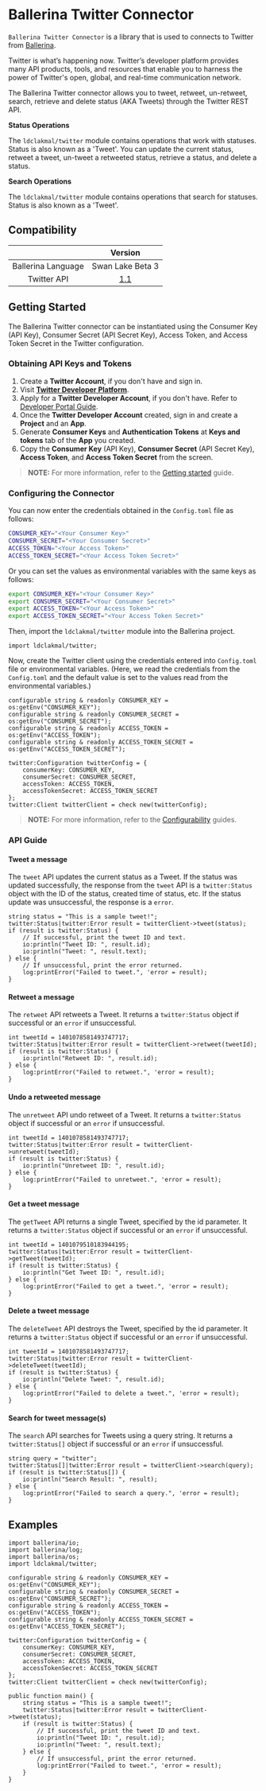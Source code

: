 # Ballerina Twitter Connector

`Ballerina Twitter Connector` is a library that is used to connects to Twitter from <a target="_blank" href="https://ballerina.io/">Ballerina</a>.

Twitter is what’s happening now. Twitter’s developer platform provides many API products, tools, and resources that enable you to harness the power of Twitter's open, global, and real-time communication network.

The Ballerina Twitter connector allows you to tweet, retweet, un-retweet, search, retrieve and delete status (AKA Tweets) through the Twitter REST API.

**Status Operations**

The `ldclakmal/twitter` module contains operations that work with statuses. Status is also known as a 'Tweet'. You can update the current status, retweet a tweet, un-tweet a retweeted status, retrieve a status, and delete a status.

**Search Operations**

The `ldclakmal/twitter` module contains operations that search for statuses. Status is also known as a 'Tweet'.

## Compatibility
|                    | Version                                                          |
|:------------------:|:----------------------------------------------------------------:|
| Ballerina Language | Swan Lake Beta 3                                                 |
| Twitter API        | [1.1](https://developer.twitter.com/en/docs/api-reference-index) |

## Getting Started

The Ballerina Twitter connector can be instantiated using the Consumer Key (API Key), Consumer Secret (API Secret Key), Access Token, and Access Token Secret in the Twitter configuration.

### Obtaining API Keys and Tokens

1. Create a **Twitter Account**, if you don't have and sign in.
2. Visit [**Twitter Developer Platform**](https://apps.twitter.com/app/new).
3. Apply for a **Twitter Developer Account**, if you don't have. Refer to [Developer Portal Guide](https://developer.twitter.com/en/docs/developer-portal/overview).
3. Once the **Twitter Developer Account** created, sign in and create a **Project** and an **App**.
4. Generate **Consumer Keys** and **Authentication Tokens** at **Keys and tokens** tab of the **App** you created.
5. Copy the **Consumer Key** (API Key), **Consumer Secret** (API Secret Key), **Access Token**, and **Access Token Secret** from the screen.

> **NOTE:** For more information, refer to the [Getting started](https://developer.twitter.com/en/docs/getting-started) guide.

### Configuring the Connector

You can now enter the credentials obtained in the `Config.toml` file as follows:
```bash
CONSUMER_KEY="<Your Consumer Key>"
CONSUMER_SECRET="<Your Consumer Secret>"
ACCESS_TOKEN="<Your Access Token>"
ACCESS_TOKEN_SECRET="<Your Access Token Secret>"
```

Or you can set the values as environmental variables with the same keys as follows:
```bash
export CONSUMER_KEY="<Your Consumer Key>"
export CONSUMER_SECRET="<Your Consumer Secret>"
export ACCESS_TOKEN="<Your Access Token>"
export ACCESS_TOKEN_SECRET="<Your Access Token Secret>"
```

Then, import the `ldclakmal/twitter` module into the Ballerina project.

```ballerina
import ldclakmal/twitter;
```

Now, create the Twitter client using the credentials entered into `Config.toml` file or environmental variables. (Here, we read the credentials from the `Config.toml` and the default value is set to the values read from the environmental variables.)

```ballerina
configurable string & readonly CONSUMER_KEY = os:getEnv("CONSUMER_KEY");
configurable string & readonly CONSUMER_SECRET = os:getEnv("CONSUMER_SECRET");
configurable string & readonly ACCESS_TOKEN = os:getEnv("ACCESS_TOKEN");
configurable string & readonly ACCESS_TOKEN_SECRET = os:getEnv("ACCESS_TOKEN_SECRET");

twitter:Configuration twitterConfig = {
    consumerKey: CONSUMER_KEY,
    consumerSecret: CONSUMER_SECRET,
    accessToken: ACCESS_TOKEN,
    accessTokenSecret: ACCESS_TOKEN_SECRET
};
twitter:Client twitterClient = check new(twitterConfig);
```

> **NOTE:** For more information, refer to the [Configurability](https://ballerina.io/learn/user-guide/configurability/defining-configurable-variables/) guides.

### API Guide

#### Tweet a message

The `tweet` API updates the current status as a Tweet. If the status was updated successfully, the response from the `tweet` API is a `twitter:Status` object with the ID of the status, created time of status, etc. If the status update was unsuccessful, the response is a `error`.

```ballerina
string status = "This is a sample tweet!";
twitter:Status|twitter:Error result = twitterClient->tweet(status);
if (result is twitter:Status) {
    // If successful, print the tweet ID and text.
    io:println("Tweet ID: ", result.id);
    io:println("Tweet: ", result.text);
} else {
    // If unsuccessful, print the error returned.
    log:printError("Failed to tweet.", 'error = result);
}
```

#### Retweet a message

The `retweet` API retweets a Tweet. It returns a `twitter:Status` object if successful or an `error` if unsuccessful.

```ballerina
int tweetId = 1401078581493747717;
twitter:Status|twitter:Error result = twitterClient->retweet(tweetId);
if (result is twitter:Status) {
    io:println("Retweet ID: ", result.id);
} else {
    log:printError("Failed to retweet.", 'error = result);
}
```

#### Undo a retweeted message

The `unretweet` API undo retweet of a Tweet. It returns a `twitter:Status` object if successful or an `error` if unsuccessful.

```ballerina
int tweetId = 1401078581493747717;
twitter:Status|twitter:Error result = twitterClient->unretweet(tweetId);
if (result is twitter:Status) {
    io:println("Unretweet ID: ", result.id);
} else {
    log:printError("Failed to unretweet.", 'error = result);
}
```

#### Get a tweet message

The `getTweet` API returns a single Tweet, specified by the id parameter. It returns a `twitter:Status` object if successful or an `error` if unsuccessful.

```ballerina
int tweetId = 1401079510183944195;
twitter:Status|twitter:Error result = twitterClient->getTweet(tweetId);
if (result is twitter:Status) {
    io:println("Get Tweet ID: ", result.id);
} else {
    log:printError("Failed to get a tweet.", 'error = result);
}
```

#### Delete a tweet message

The `deleteTweet` API destroys the Tweet, specified by the id parameter. It returns a `twitter:Status` object if successful or an `error` if unsuccessful.

```ballerina
int tweetId = 1401078581493747717;
twitter:Status|twitter:Error result = twitterClient->deleteTweet(tweetId);
if (result is twitter:Status) {
    io:println("Delete Tweet: ", result.id);
} else {
    log:printError("Failed to delete a tweet.", 'error = result);
}
```

#### Search for tweet message(s)

The `search` API searches for Tweets using a query string. It returns a `twitter:Status[]` object if successful or an `error` if unsuccessful.

```ballerina
string query = "twitter";
twitter:Status[]|twitter:Error result = twitterClient->search(query);
if (result is twitter:Status[]) {
    io:println("Search Result: ", result);
} else {
    log:printError("Failed to search a query.", 'error = result);
}
```

## Examples

```ballerina
import ballerina/io;
import ballerina/log;
import ballerina/os;
import ldclakmal/twitter;

configurable string & readonly CONSUMER_KEY = os:getEnv("CONSUMER_KEY");
configurable string & readonly CONSUMER_SECRET = os:getEnv("CONSUMER_SECRET");
configurable string & readonly ACCESS_TOKEN = os:getEnv("ACCESS_TOKEN");
configurable string & readonly ACCESS_TOKEN_SECRET = os:getEnv("ACCESS_TOKEN_SECRET");

twitter:Configuration twitterConfig = {
    consumerKey: CONSUMER_KEY,
    consumerSecret: CONSUMER_SECRET,
    accessToken: ACCESS_TOKEN,
    accessTokenSecret: ACCESS_TOKEN_SECRET
};
twitter:Client twitterClient = check new(twitterConfig);

public function main() {
    string status = "This is a sample tweet!";
    twitter:Status|twitter:Error result = twitterClient->tweet(status);
    if (result is twitter:Status) {
        // If successful, print the tweet ID and text.
        io:println("Tweet ID: ", result.id);
        io:println("Tweet: ", result.text);
    } else {
        // If unsuccessful, print the error returned.
        log:printError("Failed to tweet.", 'error = result);
    }
}
```
